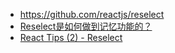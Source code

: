 - https://github.com/reactjs/reselect
- [Reselect是如何做到记忆功能的？](https://www.zhihu.com/question/64934351)
- [React Tips (2) - Reselect](https://zhuanlan.zhihu.com/p/29415032)
